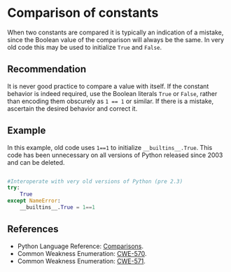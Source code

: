 # Comparison of constants
When two constants are compared it is typically an indication of a mistake, since the Boolean value of the comparison will always be the same. In very old code this may be used to initialize `True` and `False`.


## Recommendation
It is never good practice to compare a value with itself. If the constant behavior is indeed required, use the Boolean literals `True` or `False`, rather than encoding them obscurely as `1 == 1` or similar. If there is a mistake, ascertain the desired behavior and correct it.


## Example
In this example, old code uses `1==1` to initialize `__builtins__.True`. This code has been unnecessary on all versions of Python released since 2003 and can be deleted.


```python

#Interoperate with very old versions of Python (pre 2.3)
try:
    True
except NameError:
    __builtins__.True = 1==1

```

## References
* Python Language Reference: [Comparisons](http://docs.python.org/2/reference/expressions.html#not-in).
* Common Weakness Enumeration: [CWE-570](https://cwe.mitre.org/data/definitions/570.html).
* Common Weakness Enumeration: [CWE-571](https://cwe.mitre.org/data/definitions/571.html).
